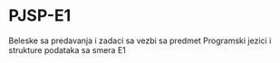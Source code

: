 # PJSP-E1
Beleske sa predavanja i zadaci sa vezbi sa predmet Programski jezici i strukture podataka sa smera E1
